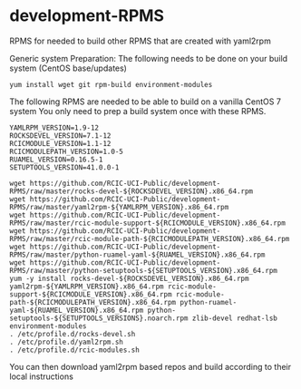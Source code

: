 # development-RPMS
RPMS for needed to build other RPMS that are created with yaml2rpm

Generic system Preparation:  The following needs to be done on your build system (CentOS base/updates)
```
yum install wget git rpm-build environment-modules
```

The following RPMS are needed to be able to build on a vanilla CentOS 7 system
You only need to prep a build system once with these RPMS.

   ```
   YAMLRPM_VERSION=1.9-12
   ROCKSDEVEL_VERSION=7.1-12
   RCICMODULE_VERSION=1.1-12
   RCICMODULEPATH_VERSION=1.0-5
   RUAMEL_VERSION=0.16.5-1
   SETUPTOOLS_VERSION=41.0.0-1

   wget https://github.com/RCIC-UCI-Public/development-RPMS/raw/master/rocks-devel-${ROCKSDEVEL_VERSION}.x86_64.rpm
   wget https://github.com/RCIC-UCI-Public/development-RPMS/raw/master/yaml2rpm-${YAMLRPM_VERSION}.x86_64.rpm
   wget https://github.com/RCIC-UCI-Public/development-RPMS/raw/master/rcic-module-support-${RCICMODULE_VERSION}.x86_64.rpm
   wget https://github.com/RCIC-UCI-Public/development-RPMS/raw/master/rcic-module-path-${RCICMODULEPATH_VERSION}.x86_64.rpm
   wget https://github.com/RCIC-UCI-Public/development-RPMS/raw/master/python-ruamel-yaml-${RUAMEL_VERSION}.x86_64.rpm
   wget https://github.com/RCIC-UCI-Public/development-RPMS/raw/master/python-setuptools-${SETUPTOOLS_VERSION}.x86_64.rpm
   yum -y install rocks-devel-${ROCKSDEVEL_VERSION}.x86_64.rpm yaml2rpm-${YAMLRPM_VERSION}.x86_64.rpm rcic-module-support-${RCICMODULE_VERSION}.x86_64.rpm rcic-module-path-${RCICMODULEPATH_VERSION}.x86_64.rpm python-ruamel-yaml-${RUAMEL_VERSION}.x86_64.rpm python-setuptools-${SETUPTOOLS_VERSIONS}.noarch.rpm zlib-devel redhat-lsb environment-modules
   . /etc/profile.d/rocks-devel.sh
   . /etc/profile.d/yaml2rpm.sh
   . /etc/profile.d/rcic-modules.sh
   ```
You can then download yaml2rpm based repos and build according to their local 
instructions
